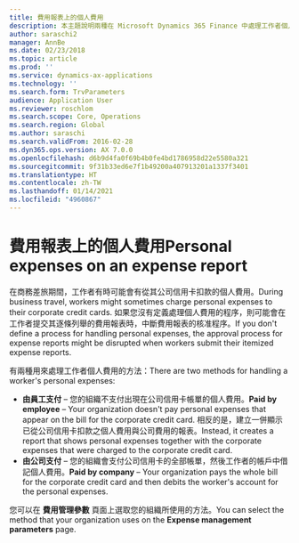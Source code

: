 ```yaml
---
title: 費用報表上的個人費用
description: 本主題說明兩種在 Microsoft Dynamics 365 Finance 中處理工作者個人費用的方法。
author: saraschi2
manager: AnnBe
ms.date: 02/23/2018
ms.topic: article
ms.prod: ''
ms.service: dynamics-ax-applications
ms.technology: ''
ms.search.form: TrvParameters
audience: Application User
ms.reviewer: roschlom
ms.search.scope: Core, Operations
ms.search.region: Global
ms.author: saraschi
ms.search.validFrom: 2016-02-28
ms.dyn365.ops.version: AX 7.0.0
ms.openlocfilehash: d6b9d4fa0f69b4b0fe4bd1786958d22e5580a321
ms.sourcegitcommit: 9f31b33ed6e7f1b49200a407913201a1337f3401
ms.translationtype: HT
ms.contentlocale: zh-TW
ms.lasthandoff: 01/14/2021
ms.locfileid: "4960867"
---
```

# <a name="personal-expenses-on-an-expense-report"></a><span data-ttu-id="97f24-103">費用報表上的個人費用</span><span class="sxs-lookup"><span data-stu-id="97f24-103">Personal expenses on an expense report</span></span>

<span data-ttu-id="97f24-104">在商務差旅期間，工作者有時可能會有從其公司信用卡扣款的個人費用。</span><span class="sxs-lookup"><span data-stu-id="97f24-104">During business travel, workers might sometimes charge personal expenses to their corporate credit cards.</span></span> <span data-ttu-id="97f24-105">如果您沒有定義處理個人費用的程序，則可能會在工作者提交其逐條列舉的費用報表時，中斷費用報表的核准程序。</span><span class="sxs-lookup"><span data-stu-id="97f24-105">If you don't define a process for handling personal expenses, the approval process for expense reports might be disrupted when workers submit their itemized expense reports.</span></span> 

<span data-ttu-id="97f24-106">有兩種用來處理工作者個人費用的方法：</span><span class="sxs-lookup"><span data-stu-id="97f24-106">There are two methods for handling a worker's personal expenses:</span></span>

- <span data-ttu-id="97f24-107">**由員工支付** – 您的組織不支付出現在公司信用卡帳單的個人費用。</span><span class="sxs-lookup"><span data-stu-id="97f24-107">**Paid by employee** – Your organization doesn't pay personal expenses that appear on the bill for the corporate credit card.</span></span> <span data-ttu-id="97f24-108">相反的是，建立一併顯示已從公司信用卡扣款之個人費用與公司費用的報表。</span><span class="sxs-lookup"><span data-stu-id="97f24-108">Instead, it creates a report that shows personal expenses together with the corporate expenses that were charged to the corporate credit card.</span></span>
- <span data-ttu-id="97f24-109">**由公司支付** – 您的組織會支付公司信用卡的全部帳單，然後工作者的帳戶中借記個人費用。</span><span class="sxs-lookup"><span data-stu-id="97f24-109">**Paid by company** – Your organization pays the whole bill for the corporate credit card and then debits the worker's account for the personal expenses.</span></span>

<span data-ttu-id="97f24-110">您可以在 **費用管理參數** 頁面上選取您的組織所使用的方法。</span><span class="sxs-lookup"><span data-stu-id="97f24-110">You can select the method that your organization uses on the **Expense management parameters** page.</span></span>
